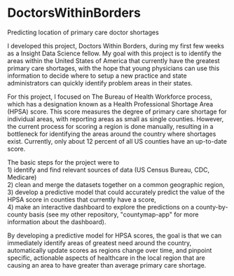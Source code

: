 # DoctorsWithinBorders
Predicting location of primary care doctor shortages

I developed this project, Doctors Within Borders, during my first few weeks as a Insight Data Science fellow. My goal with this project is to identify the areas within the United States of America that currently have the greatest primary care shortages, with the hope that young physicians can use this information to decide where to setup a new practice and state administrators can quickly identify problem areas in their states.

For this project, I focused on The Bureau of Health Workforce process, which has a designation known as a Health Professional Shortage Area (HPSA) score. This score measures the degree of primary care shortage for individual areas, with reporting areas as small as single counties. However, the current process for scoring a region is done manually, resulting in a bottleneck for identifying the areas around the country where shortages exist. Currently, only about 12 percent of all US counties have an up-to-date score.

The basic steps for the project were to  
       1) identify and find relevant sources of data (US Census Bureau, CDC, Medicare)  
       2) clean and merge the datasets together on a common geographic region,  
       3) develop a predictive model that could accurately predict the value of the HPSA score in counties that currently have a score,  
       4) make an interactive dashboard to explore the predictions on a county-by-county basis (see my other repository, "countymap-app"             for more information about the dashboard).

By developing a predictive model for HPSA scores, the goal is that we can immediately identify areas of greatest need around the country, automatically update scores as regions change over time, and pinpoint specific, actionable aspects of healthcare in the local region that are causing an area to have greater than average primary care shortage.

